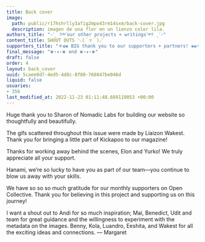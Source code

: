 ```yaml
---
title: Back cover
image:
  path: public/r17hshrlly3afig2mpo43rm14sxm/back-cover.jpg
  description: imagen de una flor en un lienzo color lila.
authors_title: "-ˋˏ ༻our other projects + writings༺ ˎˊ-"
content_title: SHOUT OUTS ＼(＾▽＾)／
supporters_title: "＊✿❀ BIG thank you to our supporters + partners! ❀✿＊"
final_message: "⋇⋆✦⋆⋇ end ⋇⋆✦⋆⋇"
draft: false
order: 4
layout: back_cover
uuid: 5caee0d7-4ed5-4d8c-8f80-768847be046d
liquid: false
usuaries:
- 356
last_modified_at: 2022-11-23 01:11:48.669119053 +00:00
---
```


<p>Huge thank you to Sharon of Nomadic Labs for building our website so thoughtfully and beautifully.</p><p>The gifs scattered throughout this issue were made by Liaizon Wakest. Thank you for bringing a little part of Kickapoo to our magazine!</p><p>Thanks for working away behind the scenes, Elon and Yurko! We truly appreciate all your support.</p><p>Hanami, we’re so lucky to have you as part of our team—you continue to blow us away with your skills.</p><p>We have so so so much gratitude for our monthly supporters on Open Collective. Thank you for believing in this project and supporting us on this journey!</p><p>I want a shout out to Andi for so much inspiration; Mai, Benedict, Udit and team for great guidance and the willingness to experiment with the metadata on the images. Benny, Kola, Luandro, Eeshita, and Wakest for all the exciting ideas and connections. — Margaret</p>